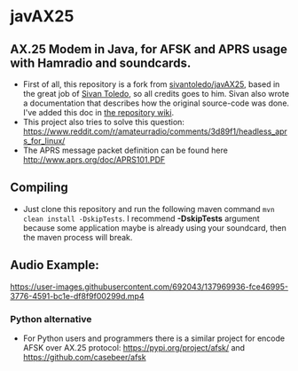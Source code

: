 # javAX25
## AX.25 Modem in Java, for AFSK and APRS usage with Hamradio and soundcards.

- First of all, this repository is a fork from [sivantoledo/javAX25](https://github.com/sivantoledo/javAX25), based in the great job of [Sivan Toledo](https://github.com/sivantoledo), so all credits goes to him. Sivan also wrote a documentation that describes how the original source-code was done. I've added this doc in [the repository wiki](https://github.com/damico/javAX25/wiki/Manual:-AX25-Java-Soundcard-Modem).
- This project also tries to solve this question: https://www.reddit.com/r/amateurradio/comments/3d89f1/headless_aprs_for_linux/
- The APRS message packet definition can be found here http://www.aprs.org/doc/APRS101.PDF

## Compiling

- Just clone this repository and run the following maven command `mvn clean install -DskipTests`. I recommend **-DskipTests** argument because some application maybe is already using your soundcard, then the maven process will break.

## Audio Example:


https://user-images.githubusercontent.com/692043/137969936-fce46995-3776-4591-bc1e-df8f9f00299d.mp4



### Python alternative
- For Python users and programmers there is a similar project for encode AFSK over AX.25 protocol: https://pypi.org/project/afsk/ and https://github.com/casebeer/afsk
